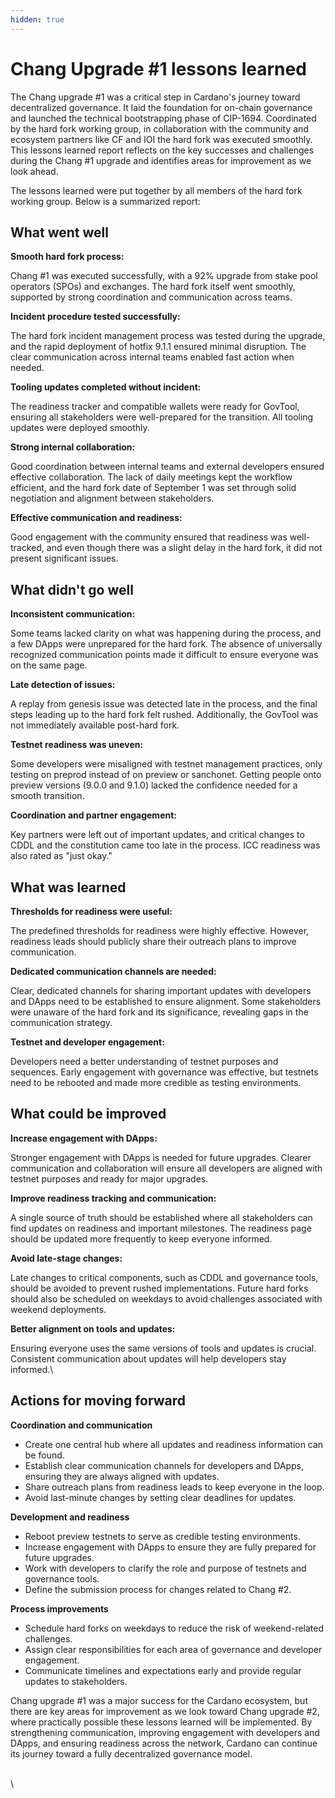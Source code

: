 ```yaml
---
hidden: true
---
```


# Chang Upgrade #1 lessons learned

The Chang upgrade #1 was a critical step in Cardano's journey toward decentralized governance. It laid the foundation for on-chain governance and launched the technical bootstrapping phase of CIP-1694. Coordinated by the hard fork working group, in collaboration with the community and ecosystem partners like CF and IOI the hard fork was executed smoothly. This lessons learned report reflects on the key successes and challenges during the Chang #1 upgrade and identifies areas for improvement as we look ahead.

The lessons learned were put together by all members of the hard fork working group. Below is a summarized report:

## What went well

**Smooth hard fork process:**

Chang #1 was executed successfully, with a 92% upgrade from stake pool operators (SPOs) and exchanges. The hard fork itself went smoothly, supported by strong coordination and communication across teams.

**Incident procedure tested successfully:**

The hard fork incident management process was tested during the upgrade, and the rapid deployment of hotfix 9.1.1 ensured minimal disruption. The clear communication across internal teams enabled fast action when needed.

**Tooling updates completed without incident:**

The readiness tracker and compatible wallets were ready for GovTool, ensuring all stakeholders were well-prepared for the transition. All tooling updates were deployed smoothly.

**Strong internal collaboration:**

Good coordination between internal teams and external developers ensured effective collaboration. The lack of daily meetings kept the workflow efficient, and the hard fork date of September 1 was set through solid negotiation and alignment between stakeholders.

**Effective communication and readiness:**

Good engagement with the community ensured that readiness was well-tracked, and even though there was a slight delay in the hard fork, it did not present significant issues.

## What didn't go well

**Inconsistent communication:**

Some teams lacked clarity on what was happening during the process, and a few DApps were unprepared for the hard fork. The absence of universally recognized communication points made it difficult to ensure everyone was on the same page.

**Late detection of issues:**

A replay from genesis issue was detected late in the process, and the final steps leading up to the hard fork felt rushed. Additionally, the GovTool was not immediately available post-hard fork.

**Testnet readiness was uneven:**

Some developers were misaligned with testnet management practices, only testing on preprod instead of on preview or sanchonet. Getting people onto preview versions (9.0.0 and 9.1.0) lacked the confidence needed for a smooth transition.

**Coordination and partner engagement:**

Key partners were left out of important updates, and critical changes to CDDL and the constitution came too late in the process. ICC readiness was also rated as "just okay."

## What was learned

**Thresholds for readiness were useful:**

The predefined thresholds for readiness were highly effective. However, readiness leads should publicly share their outreach plans to improve communication.

**Dedicated communication channels are needed:**

Clear, dedicated channels for sharing important updates with developers and DApps need to be established to ensure alignment. Some stakeholders were unaware of the hard fork and its significance, revealing gaps in the communication strategy.

**Testnet and developer engagement:**

Developers need a better understanding of testnet purposes and sequences. Early engagement with governance was effective, but testnets need to be rebooted and made more credible as testing environments.

## What could be improved

**Increase engagement with DApps:**

Stronger engagement with DApps is needed for future upgrades. Clearer communication and collaboration will ensure all developers are aligned with testnet purposes and ready for major upgrades.

**Improve readiness tracking and communication:**

A single source of truth should be established where all stakeholders can find updates on readiness and important milestones. The readiness page should be updated more frequently to keep everyone informed.

**Avoid late-stage changes:**

Late changes to critical components, such as CDDL and governance tools, should be avoided to prevent rushed implementations. Future hard forks should also be scheduled on weekdays to avoid challenges associated with weekend deployments.

**Better alignment on tools and updates:**

Ensuring everyone uses the same versions of tools and updates is crucial. Consistent communication about updates will help developers stay informed.\\

## Actions for moving forward

**Coordination and communication**

* Create one central hub where all updates and readiness information can be found.
* Establish clear communication channels for developers and DApps, ensuring they are always aligned with updates.
* Share outreach plans from readiness leads to keep everyone in the loop.
* Avoid last-minute changes by setting clear deadlines for updates.

**Development and readiness**

* Reboot preview testnets to serve as credible testing environments.
* Increase engagement with DApps to ensure they are fully prepared for future upgrades.
* Work with developers to clarify the role and purpose of testnets and governance tools.
* Define the submission process for changes related to Chang #2.

**Process improvements**

* Schedule hard forks on weekdays to reduce the risk of weekend-related challenges.
* Assign clear responsibilities for each area of governance and developer engagement.
* Communicate timelines and expectations early and provide regular updates to stakeholders.

Chang upgrade #1 was a major success for the Cardano ecosystem, but there are key areas for improvement as we look toward Chang upgrade #2, where practically possible these lessons learned will be implemented. By strengthening communication, improving engagement with developers and DApps, and ensuring readiness across the network, Cardano can continue its journey toward a fully decentralized governance model.

\
\\
